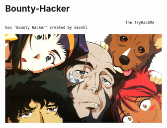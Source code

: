 # Bounty-Hacker
                                                          The TryHackMe box 'Bounty Hacker' created by Sevuhl
                                                
![Alt text](images/9ad38a2cc31d6ae0030c888aca7fe646.jpeg?raw=true "Title")
